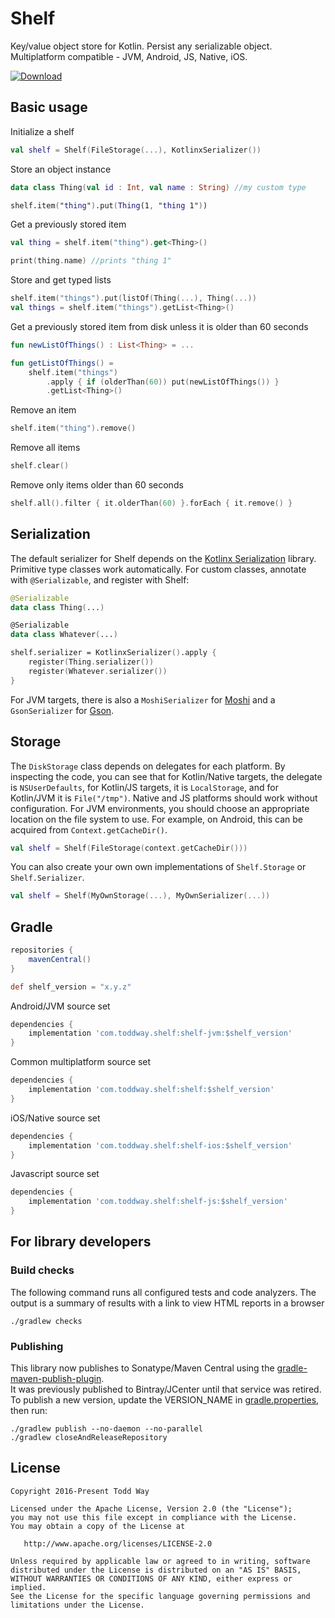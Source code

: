 # Shelf
Key/value object store for Kotlin. Persist any serializable object.  Multiplatform compatible - JVM, Android, JS, Native, iOS.

[ ![Download](https://api.bintray.com/packages/toddway/maven/shelf/images/download.svg) ](https://bintray.com/toddway/maven/shelf/_latestVersion)

## Basic usage

Initialize a shelf
```kotlin
val shelf = Shelf(FileStorage(...), KotlinxSerializer())
```

Store an object instance
```kotlin
data class Thing(val id : Int, val name : String) //my custom type

shelf.item("thing").put(Thing(1, "thing 1"))
```

Get a previously stored item
```kotlin
val thing = shelf.item("thing").get<Thing>()

print(thing.name) //prints "thing 1"
```

Store and get typed lists
```kotlin
shelf.item("things").put(listOf(Thing(...), Thing(...))
val things = shelf.item("things").getList<Thing>()
```

Get a previously stored item from disk unless it is older than 60 seconds
```kotlin
fun newListOfThings() : List<Thing> = ...

fun getListOfThings() =
    shelf.item("things")
        .apply { if (olderThan(60)) put(newListOfThings()) }
        .getList<Thing>()
```

Remove an item
```kotlin
shelf.item("thing").remove()
```

Remove all items
```kotlin
shelf.clear()
```

Remove only items older than 60 seconds
```kotlin
shelf.all().filter { it.olderThan(60) }.forEach { it.remove() }
```


## Serialization
The default serializer for Shelf depends on the [Kotlinx Serialization](https://github.com/Kotlin/kotlinx.serialization) library.
Primitive type classes work automatically.
For custom classes, annotate with `@Serializable`, and register with Shelf:
```kotlin
@Serializable
data class Thing(...)

@Serializable
data class Whatever(...)

shelf.serializer = KotlinxSerializer().apply {
    register(Thing.serializer())
    register(Whatever.serializer())
}
```

For JVM targets, there is also a `MoshiSerializer` for [Moshi](https://github.com/square/moshi) and a `GsonSerializer` for [Gson](https://github.com/google/gson).

## Storage
The `DiskStorage` class depends on delegates for each platform.
By inspecting the code, you can see that
for Kotlin/Native targets, the delegate is `NSUserDefaults`,
for Kotlin/JS targets, it is `LocalStorage`,
and for Kotlin/JVM it is `File("/tmp")`.
Native and JS platforms should work without configuration.
For JVM environments, you should choose an appropriate location on the file system to use.
For example, on Android, this can be acquired from `Context.getCacheDir()`.

```kotlin
val shelf = Shelf(FileStorage(context.getCacheDir()))
```

You can also create your own own implementations of `Shelf.Storage` or `Shelf.Serializer`.
```kotlin
val shelf = Shelf(MyOwnStorage(...), MyOwnSerializer(...))
```

## Gradle

```groovy
repositories {
    mavenCentral()
}

def shelf_version = "x.y.z"
```

Android/JVM source set
```groovy
dependencies {
    implementation 'com.toddway.shelf:shelf-jvm:$shelf_version'
}
```

Common multiplatform source set
```groovy
dependencies {
    implementation 'com.toddway.shelf:shelf:$shelf_version'
}
```

iOS/Native source set
```groovy
dependencies {
    implementation 'com.toddway.shelf:shelf-ios:$shelf_version'
}
```

Javascript source set
```groovy
dependencies {
    implementation 'com.toddway.shelf:shelf-js:$shelf_version'
}
```

## For library developers

### Build checks
The following command runs all configured tests and code analyzers.  The output is a summary of
results with a link to view HTML reports in a browser
```
./gradlew checks
```

### Publishing
This library now publishes to Sonatype/Maven Central using the [gradle-maven-publish-plugin](https://github.com/vanniktech/gradle-maven-publish-plugin#where-to-upload-to).  
It was previously published to Bintray/JCenter until that service was retired.
To publish a new version, update the VERSION_NAME in [gradle.properties](gradle.properties), then run:
```
./gradlew publish --no-daemon --no-parallel
./gradlew closeAndReleaseRepository
```
  

License
-------

    Copyright 2016-Present Todd Way

    Licensed under the Apache License, Version 2.0 (the "License");
    you may not use this file except in compliance with the License.
    You may obtain a copy of the License at

       http://www.apache.org/licenses/LICENSE-2.0

    Unless required by applicable law or agreed to in writing, software
    distributed under the License is distributed on an "AS IS" BASIS,
    WITHOUT WARRANTIES OR CONDITIONS OF ANY KIND, either express or implied.
    See the License for the specific language governing permissions and
    limitations under the License.